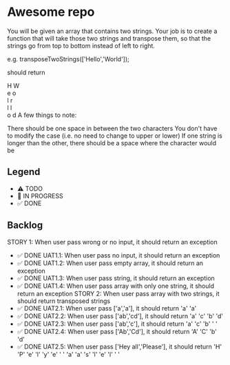 # Awesome repo

You will be given an array that contains two strings. Your job is to create a function that will take those two strings and transpose them, so that the strings go from top to bottom instead of left to right.

e.g. transposeTwoStrings(['Hello','World']);

should return

H W  
e o  
l r  
l l  
o d
A few things to note:

There should be one space in between the two characters
You don't have to modify the case (i.e. no need to change to upper or lower)
If one string is longer than the other, there should be a space where the character would be

## Legend
- ⚠ TODO
- 🚧 IN PROGRESS
- ✅ DONE

## Backlog

STORY 1: When user pass wrong or no input, it should return an exception
- ✅ DONE UAT1.1: When user pass no input, it should return an exception
- ✅ DONE UAT1.2: When user pass empty array, it should return an exception
- ✅ DONE UAT1.3: When user pass string, it should return an exception
- ✅ DONE UAT1.4: When user pass array with only one string, it should return an exception
STORY 2:  When user pass array with two strings, it should return transposed strings
- ✅ DONE UAT2.1: When user pass ['a','a'], it should return 'a' 'a'
- ✅ DONE UAT2.2: When user pass ['ab','cd'], it should return 
'a' 'c'
'b' 'd' 
- ✅ DONE UAT2.3: When user pass ['ab','c'], it should return 
'a' 'c'
'b' ' ' 
- ✅ DONE UAT2.4: When user pass ['Ab','Cd'], it should return 
'A' 'C'
'b' 'd'
- ✅ DONE UAT2.5: When user pass ['Hey all','Please'], it should return 
'H' 'P'
'e' 'l'
'y' 'e'
' ' 'a'
'a' 's'
'l' 'e'
'l' ' '